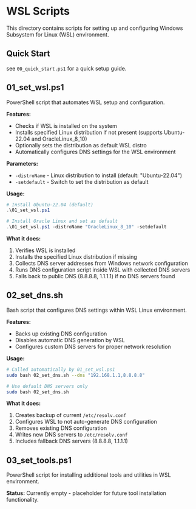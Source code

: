 # WSL Scripts

This directory contains scripts for setting up and configuring Windows Subsystem for Linux (WSL) environment.

## Quick Start

see `00_quick_start.ps1` for a quick setup guide.

## 01_set_wsl.ps1

PowerShell script that automates WSL setup and configuration.

**Features:**

- Checks if WSL is installed on the system
- Installs specified Linux distribution if not present (supports Ubuntu-22.04 and OracleLinux_8_10)
- Optionally sets the distribution as default WSL distro
- Automatically configures DNS settings for the WSL environment

**Parameters:**

- `-distroName` - Linux distribution to install (default: "Ubuntu-22.04")
- `-setdefault` - Switch to set the distribution as default

**Usage:**

```powershell
# Install Ubuntu-22.04 (default)
.\01_set_wsl.ps1

# Install Oracle Linux and set as default
.\01_set_wsl.ps1 -distroName "OracleLinux_8_10" -setdefault
```

**What it does:**

1. Verifies WSL is installed
2. Installs the specified Linux distribution if missing
3. Collects DNS server addresses from Windows network configuration
4. Runs DNS configuration script inside WSL with collected DNS servers
5. Falls back to public DNS (8.8.8.8, 1.1.1.1) if no DNS servers found

## 02_set_dns.sh

Bash script that configures DNS settings within WSL Linux environment.

**Features:**

- Backs up existing DNS configuration
- Disables automatic DNS generation by WSL
- Configures custom DNS servers for proper network resolution

**Usage:**

```bash
# Called automatically by 01_set_wsl.ps1
sudo bash 02_set_dns.sh --dns "192.168.1.1,8.8.8.8"

# Use default DNS servers only
sudo bash 02_set_dns.sh
```

**What it does:**

1. Creates backup of current `/etc/resolv.conf`
2. Configures WSL to not auto-generate DNS configuration
3. Removes existing DNS configuration
4. Writes new DNS servers to `/etc/resolv.conf`
5. Includes fallback DNS servers (8.8.8.8, 1.1.1.1)

## 03_set_tools.ps1

PowerShell script for installing additional tools and utilities in WSL environment.

**Status:** Currently empty - placeholder for future tool installation functionality.
